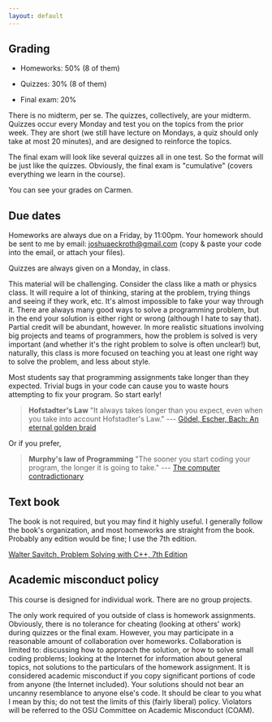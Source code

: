 ```yaml
---
layout: default
---
```


## Grading

- Homeworks: 50% (8 of them)

- Quizzes: 30% (8 of them)

- Final exam: 20%

There is no midterm, per se. The quizzes, collectively, are your midterm.
Quizzes occur every Monday and test you on the topics from the prior week. They
are short (we still have lecture on Mondays, a quiz should only take at most 20
minutes), and are designed to reinforce the topics.

The final exam will look like several quizzes all in one test. So the format
will be just like the quizzes. Obviously, the final exam is "cumulative"
(covers everything we learn in the course).

You can see your grades on Carmen.

## Due dates

Homeworks are always due on a Friday, by 11:00pm. Your homework should be sent
to me by email: [joshuaeckroth@gmail.com](mailto:joshuaeckroth@gmail.com) (copy
& paste your code into the email, or attach your files).

Quizzes are always given on a Monday, in class.

This material will be challenging. Consider the class like a math or physics
class. It will require a lot of thinking, staring at the problem, trying things
and seeing if they work, etc. It's almost impossible to fake your way through
it. There are always many good ways to solve a programming problem, but in the
end your solution is either right or wrong (although I hate to say that).
Partial credit will be abundant, however. In more realistic situations
involving big projects and teams of programmers, how the problem is solved is
very important (and whether it's the right problem to solve is often unclear!)
but, naturally, this class is more focused on teaching you at least one right
way to solve the problem, and less about style.

Most students say that programming assignments take longer than they expected.
Trivial bugs in your code can cause you to waste hours attempting to fix your
program. So start early!

> **Hofstadter's Law** "It always takes longer than you expect, even when you
> take into account Hofstadter's Law." ---
> [G&ouml;del, Escher, Bach: An eternal golden braid](/biblio/geb)

Or if you prefer,

> **Murphy's law of Programming** "The sooner you start coding your program,
> the longer it is going to take." --- [The computer contradictionary](/biblio/contra)


## Text book

The book is not required, but you may find it highly useful. I generally follow
the book's organization, and most homeworks are straight from the book.
Probably any edition would be fine; I use the 7th edition.

[Walter Savitch, Problem Solving with C++, 7th Edition](http://www.amazon.com/Problem-Solving-7th-Walter-Savitch/dp/0321531345/ref=pd_sim_b_4)

## Academic misconduct policy

This course is designed for individual work. There are no group projects.

The only work required of you outside of class is homework assignments.
Obviously, there is no tolerance for cheating (looking at others' work) during
quizzes or the final exam. However, you may participate in a reasonable amount
of collaboration over homeworks. Collaboration is limited to: discussing how to
approach the solution, or how to solve small coding problems; looking at the
Internet for information about general topics, not solutions to the particulars
of the homework assignment. It is considered academic misconduct if you copy
significant portions of code from anyone (the Internet included). Your
solutions should not bear an uncanny resemblance to anyone else's code. It
should be clear to you what I mean by this; do not test the limits of this
(fairly liberal) policy. Violators will be referred to the OSU Committee on
Academic Misconduct (COAM).

